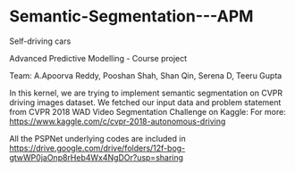 # Semantic-Segmentation---APM
Self-driving cars

Advanced Predictive Modelling - Course project 

Team: A.Apoorva Reddy, Pooshan Shah, Shan Qin, Serena D, Teeru Gupta

In this kernel, we are trying to implement semantic segmentation on CVPR driving images dataset. 
We fetched our input data and problem statement from CVPR 2018 WAD Video Segmentation Challenge on Kaggle:
For more: https://www.kaggle.com/c/cvpr-2018-autonomous-driving

All the PSPNet underlying codes are included in https://drive.google.com/drive/folders/12f-bog-gtwWP0jaOnp8rHeb4Wx4NgDOr?usp=sharing
